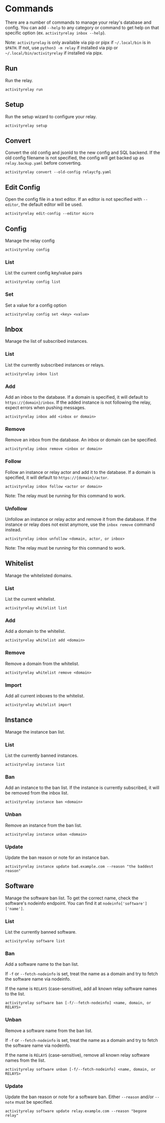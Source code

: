 # Commands

There are a number of commands to manage your relay's database and config. You can add `--help` to
any category or command to get help on that specific option (ex. `activityrelay inbox --help`).

Note: `activityrelay` is only available via pip or pipx if `~/.local/bin` is in `$PATH`. If not,
use `python3 -m relay` if installed via pip or `~/.local/bin/activityrelay` if installed via pipx.


## Run

Run the relay.

	activityrelay run


## Setup

Run the setup wizard to configure your relay.

	activityrelay setup


## Convert

Convert the old config and jsonld to the new config and SQL backend. If the old config filename is
not specified, the config will get backed up as `relay.backup.yaml` before converting.

	activityrelay convert --old-config relaycfg.yaml


## Edit Config

Open the config file in a text editor. If an editor is not specified with `--editor`, the default
editor will be used.

	activityrelay edit-config --editor micro


## Config

Manage the relay config

	activityrelay config


### List

List the current config key/value pairs

	activityrelay config list


### Set

Set a value for a config option

	activityrelay config set <key> <value>


## Inbox

Manage the list of subscribed instances.


### List

List the currently subscribed instances or relays.

	activityrelay inbox list


### Add

Add an inbox to the database. If a domain is specified, it will default to `https://{domain}/inbox`.
If the added instance is not following the relay, expect errors when pushing messages.

	activityrelay inbox add <inbox or domain>


### Remove

Remove an inbox from the database. An inbox or domain can be specified.

	activityrelay inbox remove <inbox or domain>


### Follow

Follow an instance or relay actor and add it to the database. If a domain is specified, it will
default to `https://{domain}/actor`.

	activityrelay inbox follow <actor or domain>

Note: The relay must be running for this command to work.


### Unfollow

Unfollow an instance or relay actor and remove it from the database. If the instance or relay does
not exist anymore, use the `inbox remove` command instead.

	activityrelay inbox unfollow <domain, actor, or inbox>

Note: The relay must be running for this command to work.


## Whitelist

Manage the whitelisted domains.


### List

List the current whitelist.

	activityrelay whitelist list


### Add

Add a domain to the whitelist.

	activityrelay whitelist add <domain>


### Remove

Remove a domain from the whitelist.

	activityrelay whitelist remove <domain>


### Import

Add all current inboxes to the whitelist.

	activityrelay whitelist import


## Instance

Manage the instance ban list.


### List

List the currently banned instances.

	activityrelay instance list


### Ban

Add an instance to the ban list. If the instance is currently subscribed, it will be removed from
the inbox list.

	activityrelay instance ban <domain>


### Unban

Remove an instance from the ban list.

	activityrelay instance unban <domain>


### Update

Update the ban reason or note for an instance ban.

	activityrelay instance update bad.example.com --reason "the baddest reason"


## Software

Manage the software ban list. To get the correct name, check the software's nodeinfo endpoint.
You can find it at `nodeinfo['software']['name']`.


### List

List the currently banned software.

	activityrelay software list


### Ban

Add a software name to the ban list.

If `-f` or `--fetch-nodeinfo` is set, treat the name as a domain and try to fetch the software
name via nodeinfo.

If the name is `RELAYS` (case-sensitive), add all known relay software names to the list.

	activityrelay software ban [-f/--fetch-nodeinfo] <name, domain, or RELAYS>


### Unban

Remove a software name from the ban list.

If `-f` or `--fetch-nodeinfo` is set, treat the name as a domain and try to fetch the software
name via nodeinfo.

If the name is `RELAYS` (case-sensitive), remove all known relay software names from the list.

	activityrelay software unban [-f/--fetch-nodeinfo] <name, domain, or RELAYS>


### Update

Update the ban reason or note for a software ban. Either `--reason` and/or `--note` must be
specified.

	activityrelay software update relay.example.com --reason "begone relay"
